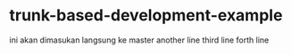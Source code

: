 # trunk-based-development-example

ini akan dimasukan langsung ke master
another line
third line
forth line
